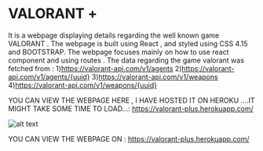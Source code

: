 # VALORANT + 
It is a webpage displaying details regarding the well known game VALORANT . 
The webpage is built using React , and styled using CSS 4.15 and BOOTSTRAP.
The webpage focuses mainly on how to use react component and using routes .
The data regarding the game valorant was fetched from : 1)https://valorant-api.com/v1/agents 2)https://valorant-api.com/v1/agents/{uuid} 3)https://valorant-api.com/v1/weapons
4)https://valorant-api.com/v1/weapons/{uuid}

YOU CAN VIEW THE WEBPAGE HERE , I HAVE HOSTED IT ON HEROKU ....IT MIGHT TAKE SOME TIME TO LOAD...: https://valorant-plus.herokuapp.com/


![alt text](https://images.livemint.com/img/2020/06/03/1600x900/Valorant_1591218052835_1591218061187.jpg)

YOU CAN VIEW THE WEBPAGE ON : https://valorant-plus.herokuapp.com/
